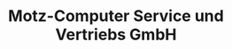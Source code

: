 ---
title: "Motz-Computer Service und Vertriebs GmbH"
url: /hoexter/motz-computer-service-und-vertriebs-gmbh/
shop: Computer
---
